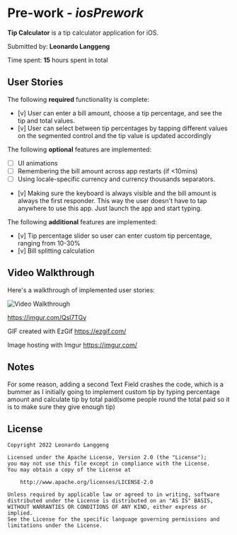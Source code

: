 # Pre-work - *iosPrework*

**Tip Calculator** is a tip calculator application for iOS.

Submitted by: **Leonardo Langgeng**

Time spent: **15** hours spent in total

## User Stories

The following **required** functionality is complete:

* [v] User can enter a bill amount, choose a tip percentage, and see the tip and total values.
* [v] User can select between tip percentages by tapping different values on the segmented control and the tip value is updated accordingly

The following **optional** features are implemented:

* [ ] UI animations
* [ ] Remembering the bill amount across app restarts (if <10mins)
* [ ] Using locale-specific currency and currency thousands separators.
* [v] Making sure the keyboard is always visible and the bill amount is always the first responder. This way the user doesn't have to tap anywhere to use this app. Just launch the app and start typing.

The following **additional** features are implemented:

- [v] Tip percentage slider so user can enter custom tip percentage, ranging from 10-30%
- [v] Bill splitting calculation

## Video Walkthrough

Here's a walkthrough of implemented user stories:

<img src='https://imgur.com/Qsl7TGy.gif' title='Video Walkthrough' width='' alt='Video Walkthrough' />

https://imgur.com/Qsl7TGy

GIF created with EzGif https://ezgif.com/

Image hosting with Imgur https://imgur.com/

## Notes

For some reason, adding a second Text Field crashes the code, which is a bummer as I initially going to implement custom tip by typing percentage amount and
calculate tip by total paid(some people round the total paid so it is to make sure they give enough tip)

## License

    Copyright 2022 Leonardo Langgeng

    Licensed under the Apache License, Version 2.0 (the "License");
    you may not use this file except in compliance with the License.
    You may obtain a copy of the License at

        http://www.apache.org/licenses/LICENSE-2.0

    Unless required by applicable law or agreed to in writing, software
    distributed under the License is distributed on an "AS IS" BASIS,
    WITHOUT WARRANTIES OR CONDITIONS OF ANY KIND, either express or implied.
    See the License for the specific language governing permissions and
    limitations under the License.
